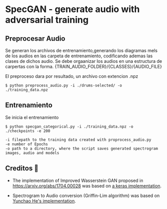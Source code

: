 # SpecGAN - generate audio with adversarial training



Preprocesar Audio
---

Se generan los archivos de entrenamiento,generando los diagramas mels de los audios en las carpeta de entrenamiento, codificando ademas las clases de dichos audio.
Se debe orgaanizar los audios en una estructura de carpertas con la forma. {TRAIN_AUDIO_FOLDER}/{CLASSES}/{AUDIO_FILE}

El preproceso dara por resultado, un archivo con extencion .npz

```
$ python preprocess_audio.py -i ./drums-selected/ -o ./training_data.npz
```


Entrenamiento
---

Se inicia el entrenamiento    

```
$ python specgan_categorical.py -i ./training_data.npz -o ./checkpoints -e 200
```

```
-i filepath to the training data created with proprocess_audio.py
-e number of Epochs
-o path to a directory, where the script saves generated spectrogram images, audio and models  
```



Creditos 🙏
---

- The implementation of Improved Wasserstein GAN proposed in https://arxiv.org/abs/1704.00028 was based on [a keras implementation](
https://github.com/keras-team/keras-contrib/blob/master/examples/improved_wgan.py).

- Spectrogram to Audio conversion (Griffin-Lim algorithm) was based on [Yunchao He's implementation](https://github.com/candlewill/Griffin_lim).
